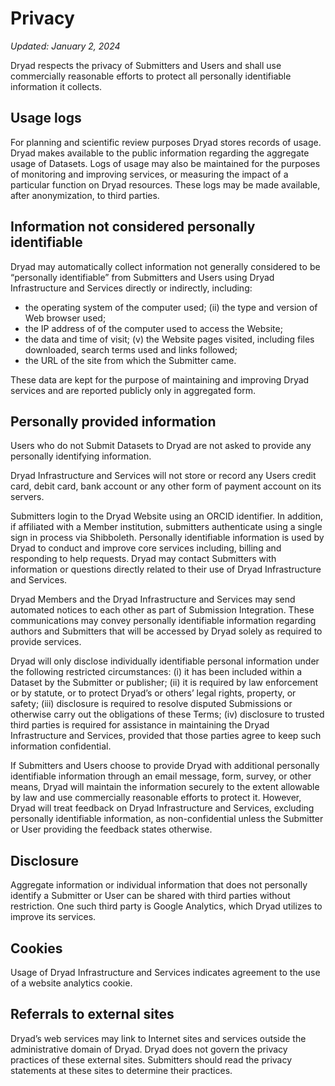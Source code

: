 # Privacy

*Updated: January 2, 2024*

Dryad respects the privacy of Submitters and Users and shall use commercially reasonable efforts to protect all personally identifiable information it collects.


## Usage logs

For planning and scientific review purposes Dryad stores records of usage. Dryad makes available to the public information regarding the aggregate usage of Datasets. Logs of usage may also be maintained for the purposes of monitoring and improving services, or measuring the impact of a particular function on Dryad resources. These logs may be made available, after anonymization, to third parties. 


## Information not considered personally identifiable

Dryad may automatically collect information not generally considered to be “personally identifiable” from Submitters and Users using Dryad Infrastructure and Services directly or indirectly, including:

* the operating system of the computer used; (ii) the type and version of Web browser used;
* the IP address of of the computer used to access the Website;
* the data and time of visit; (v) the Website pages visited, including files downloaded, search terms used and links followed;
* the URL of the site from which the Submitter came.

These data are kept for the purpose of maintaining and improving Dryad services and are reported publicly only in aggregated form. 


## Personally provided information

Users who do not Submit Datasets to Dryad are not asked to provide any personally identifying information.

Dryad Infrastructure and Services will not store or record any Users credit card, debit card, bank account or any other form of payment account on its servers.

Submitters login to the Dryad Website using an ORCID identifier. In addition, if affiliated with a Member institution, submitters authenticate using a single sign in process via Shibboleth. Personally identifiable information is used by Dryad to conduct and improve core services including, billing and responding to help requests. Dryad may contact Submitters with information or questions directly related to their use of Dryad Infrastructure and Services.

Dryad Members and the Dryad Infrastructure and Services may send automated notices to each other as part of Submission Integration. These communications may convey personally identifiable information regarding authors and Submitters that will be accessed by Dryad solely as required to provide services.

Dryad will only disclose individually identifiable personal information under the following restricted circumstances: (i) it has been included within a Dataset by the Submitter or publisher; (ii) it is required by law enforcement or by statute, or to protect Dryad’s or others’ legal rights, property, or safety; (iii) disclosure is required to resolve disputed Submissions or otherwise carry out the obligations of these Terms; (iv) disclosure to trusted third parties is required for assistance in maintaining the Dryad Infrastructure and Services, provided that those parties agree to keep such information confidential.

If Submitters and Users choose to provide Dryad with additional personally identifiable information through an email message, form, survey, or other means, Dryad will maintain the information securely to the extent allowable by law and use commercially reasonable efforts to protect it. However, Dryad will treat feedback on Dryad Infrastructure and Services, excluding personally identifiable information, as non-confidential unless the Submitter or User providing the feedback states otherwise.


## Disclosure

Aggregate information or individual information that does not personally identify a Submitter or User can be shared with third parties without restriction. One such third party is Google Analytics, which Dryad utilizes to improve its services.


## Cookies

Usage of Dryad Infrastructure and Services indicates agreement to the use of a website analytics cookie.


## Referrals to external sites

Dryad’s web services may link to Internet sites and services outside the administrative domain of Dryad. Dryad does not govern the privacy practices of these external sites. Submitters should read the privacy statements at these sites to determine their practices. 
